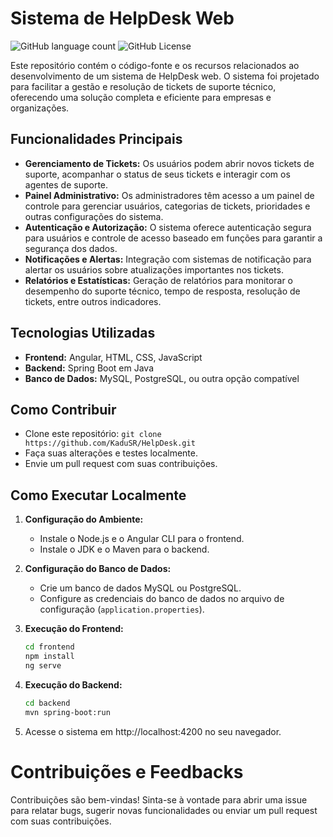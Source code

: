# Sistema de HelpDesk Web

![GitHub language count](https://img.shields.io/github/languages/count/KaduSr/HelpDesk) 
![GitHub License](https://img.shields.io/github/license/KaduSR/HelpDesk)



Este repositório contém o código-fonte e os recursos relacionados ao desenvolvimento de um sistema de HelpDesk web. O sistema foi projetado para facilitar a gestão e resolução de tickets de suporte técnico, oferecendo uma solução completa e eficiente para empresas e organizações.

## Funcionalidades Principais

- **Gerenciamento de Tickets:** Os usuários podem abrir novos tickets de suporte, acompanhar o status de seus tickets e interagir com os agentes de suporte.
- **Painel Administrativo:** Os administradores têm acesso a um painel de controle para gerenciar usuários, categorias de tickets, prioridades e outras configurações do sistema.
- **Autenticação e Autorização:** O sistema oferece autenticação segura para usuários e controle de acesso baseado em funções para garantir a segurança dos dados.
- **Notificações e Alertas:** Integração com sistemas de notificação para alertar os usuários sobre atualizações importantes nos tickets.
- **Relatórios e Estatísticas:** Geração de relatórios para monitorar o desempenho do suporte técnico, tempo de resposta, resolução de tickets, entre outros indicadores.

## Tecnologias Utilizadas

- **Frontend:** Angular, HTML, CSS, JavaScript
- **Backend:** Spring Boot em Java
- **Banco de Dados:** MySQL, PostgreSQL, ou outra opção compatível

## Como Contribuir

- Clone este repositório: `git clone https://github.com/KaduSR/HelpDesk.git`
- Faça suas alterações e testes localmente.
- Envie um pull request com suas contribuições.

## Como Executar Localmente

1. **Configuração do Ambiente:**
   - Instale o Node.js e o Angular CLI para o frontend.
   - Instale o JDK e o Maven para o backend.

2. **Configuração do Banco de Dados:**
   - Crie um banco de dados MySQL ou PostgreSQL.
   - Configure as credenciais do banco de dados no arquivo de configuração (`application.properties`).

3. **Execução do Frontend:**

   ```bash
   cd frontend
   npm install
   ng serve
   ```

5. **Execução do Backend:**

     ```bash
     cd backend
     mvn spring-boot:run
     ```

4. Acesse o sistema em http://localhost:4200 no seu navegador.

# Contribuições e Feedbacks

Contribuições são bem-vindas! Sinta-se à vontade para abrir uma issue para relatar bugs, sugerir novas funcionalidades ou enviar um pull request com suas contribuições.





